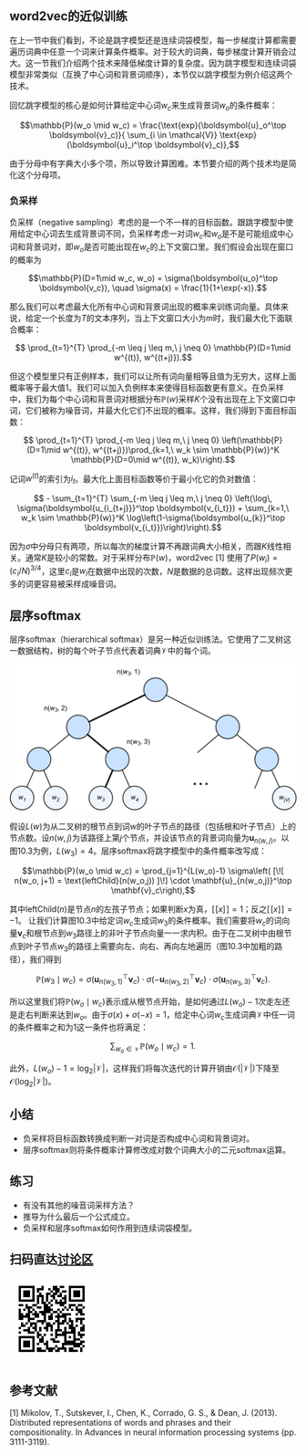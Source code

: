 ## word2vec的近似训练

在上一节中我们看到，不论是跳字模型还是连续词袋模型，每一步梯度计算都需要遍历词典中任意一个词来计算条件概率。对于较大的词典，每步梯度计算开销会过大。这一节我们介绍两个技术来降低梯度计算的复杂度。因为跳字模型和连续词袋模型非常类似（互换了中心词和背景词顺序），本节仅以跳字模型为例介绍这两个技术。

回忆跳字模型的核心是如何计算给定中心词$w_c$来生成背景词$w_o$的条件概率：

$$\mathbb{P}(w_o \mid w_c) = \frac{\text{exp}(\boldsymbol{u}_o^\top \boldsymbol{v}_c)}{ \sum_{i \in \mathcal{V}} \text{exp}(\boldsymbol{u}_i^\top \boldsymbol{v}_c)},$$

由于分母中有字典大小多个项，所以导致计算困难。本节要介绍的两个技术均是简化这个分母项。

### 负采样

负采样（negative sampling）考虑的是一个不一样的目标函数。跟跳字模型中使用给定中心词去生成背景词不同，负采样考虑一对词$w_c$和$w_o$是不是可能组成中心词和背景词对，即$w_o$是否可能出现在$w_c$的上下文窗口里。我们假设会出现在窗口的概率为

$$\mathbb{P}(D=1\mid w_c, w_o) = \sigma(\boldsymbol{u_o}^\top \boldsymbol{v_c}), \quad \sigma(x) = \frac{1}{1+\exp(-x)}.$$

那么我们可以考虑最大化所有中心词和背景词出现的概率来训练词向量。具体来说，给定一个长度为$T$的文本序列，当上下文窗口大小为$m$时，我们最大化下面联合概率：

$$ \prod_{t=1}^{T} \prod_{-m \leq j \leq m,\ j \neq 0} \mathbb{P}(D=1\mid w^{(t)}, w^{(t+j)}).$$

但这个模型里只有正例样本，我们可以让所有词向量相等且值为无穷大，这样上面概率等于最大值1。我们可以加入负例样本来使得目标函数更有意义。在负采样中，我们为每个中心词和背景词对根据分布$\mathbb{P}(w)$采样$K$个没有出现在上下文窗口中词，它们被称为噪音词，并最大化它们不出现的概率。这样，我们得到下面目标函数：

$$ \prod_{t=1}^{T} \prod_{-m \leq j \leq m,\ j \neq 0} \left(\mathbb{P}(D=1\mid w^{(t)}, w^{(t+j)})\prod_{k=1,\ w_k \sim \mathbb{P}(w)}^K \mathbb{P}(D=0\mid w^{(t)}, w_k)\right).$$

记词$w^{(t)}$的索引为$i_t$。最大化上面目标函数等价于最小化它的负对数值：

$$ - \sum_{t=1}^{T} \sum_{-m \leq j \leq m,\ j \neq 0} \left(\log\, \sigma(\boldsymbol{u_{i_{t+j}}}^\top \boldsymbol{v_{i_t}}) + \sum_{k=1,\ w_k \sim \mathbb{P}(w)}^K \log\left(1-\sigma(\boldsymbol{u_{k}}^\top \boldsymbol{v_{i_t}})\right)\right).$$

因为$\sigma$中分母只有两项，所以每次的梯度计算不再跟词典大小相关，而跟$K$线性相关。通常$K$是较小的常数。对于采样分布$\mathbb{P}(w)$，word2vec [1] 使用了$P(w_i)=(c_i/N)^{3/4}$，这里$c_i$是$w_i$在数据中出现的次数，$N$是数据的总词数。这样出现频次更多的词更容易被采样成噪音词。


## 层序softmax

层序softmax（hierarchical softmax）是另一种近似训练法。它使用了二叉树这一数据结构，树的每个叶子节点代表着词典$\mathcal{V}$中的每个词。

![层序softmax。树的每个叶子节点代表着词典的每个词。](../img/hi-softmax.svg)


假设$L(w)$为从二叉树的根节点到词$w$的叶子节点的路径（包括根和叶子节点）上的节点数。设$n(w,j)$为该路径上第$j$个节点，并设该节点的背景词向量为$\mathbf{u}_{n(w,j)}$。以图10.3为例，$L(w_3) = 4$。层序softmax将跳字模型中的条件概率改写成：

$$\mathbb{P}(w_o \mid w_c) = \prod_{j=1}^{L(w_o)-1} \sigma\left( [\![  n(w_o, j+1) = \text{leftChild}(n(w_o,j)) ]\!] \cdot \mathbf{u}_{n(w_o,j)}^\top \mathbf{v}_c\right),$$

其中$\text{leftChild}(n)$是节点$n$的左孩子节点；如果判断$x$为真，$[\![x]\!] = 1$；反之$[\![x]\!] = -1$。
让我们计算图10.3中给定词$w_c$生成词$w_3$的条件概率。我们需要将$w_c$的词向量$\mathbf{v}_c$和根节点到$w_3$路径上的非叶子节点向量一一求内积。由于在二叉树中由根节点到叶子节点$w_3$的路径上需要向左、向右、再向左地遍历（图10.3中加粗的路径），我们得到

$$\mathbb{P}(w_3 \mid w_c) = \sigma(\mathbf{u}_{n(w_3,1)}^\top \mathbf{v}_c) \cdot \sigma(-\mathbf{u}_{n(w_3,2)}^\top \mathbf{v}_c) \cdot \sigma(\mathbf{u}_{n(w_3,3)}^\top \mathbf{v}_c).$$

所以这里我们将$\mathbb{P}(w_o \mid w_c)$表示成从根节点开始，是如何通过$L(w_o)-1$次走左还是走右判断来达到$w_o$。由于$\sigma(x)+\sigma(-x) = 1$，给定中心词$w_c$生成词典$\mathcal{V}$中任一词的条件概率之和为1这一条件也将满足：

$$\sum_{w_o \in \mathcal{V}} \mathbb{P}(w_o \mid w_c) = 1.$$

此外，$L(w_o)-1 = \text{log}_2|\mathcal{V}|$，这样我们将每次迭代的计算开销由$\mathcal{O}(|\mathcal{V}|)$下降至$\mathcal{O}(\text{log}_2|\mathcal{V}|)$。

## 小结

* 负采样将目标函数转换成判断一对词是否构成中心词和背景词对。
* 层序softmax则将条件概率计算修改成对数个词典大小的二元softmax运算。

## 练习

* 有没有其他的噪音词采样方法？
* 推导为什么最后一个公式成立。
* 负采样和层序softmax如何作用到连续词袋模型。

## 扫码直达[讨论区](https://discuss.gluon.ai/t/topic/7761)

![](../img/qr_word2vec.svg)

## 参考文献

[1] Mikolov, T., Sutskever, I., Chen, K., Corrado, G. S., & Dean, J. (2013). Distributed representations of words and phrases and their compositionality. In Advances in neural information processing systems (pp. 3111-3119).
